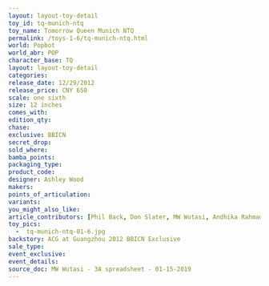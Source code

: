 ```yaml
---
layout: layout-toy-detail 
toy_id: tq-munich-ntq
toy_name: Tomorrow Queen Munich NTQ
permalink: /toys-1-6/tq-munich-ntq.html
world: Popbot
world_abr: POP
character_base: TQ
layout: layout-toy-detail
categories: 
release_date: 12/29/2012
release_price: CNY 650
scale: one sixth
size: 12 inches
comes_with: 
edition_qty: 
chase: 
exclusive: BBICN
secret_drop: 
sold_where: 
bamba_points: 
packaging_type: 
product_code:
designer: Ashley Wood
makers: 
points_of_articulation: 
variants: 
you_might_also_like: 
article_contributors: [Phil Back, Don Slater, MW Wutasi, Andhika Rahmaditya]
toy_pics: 
  -  tq-munich-ntq-01-6.jpg
backstory: ACG at Guangzhou 2012 BBICN Exclusive
sale_type: 
event_exclusive: 
event_details: 
source_doc: MW Wutasi - 3A spreadsheet - 01-15-2019
---
```


